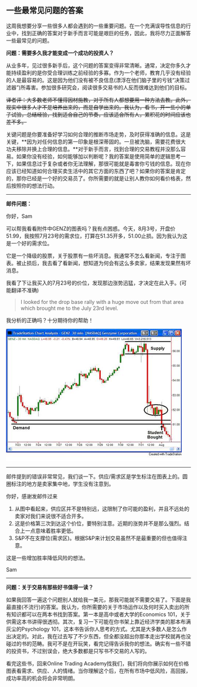 ## 一些最常见问题的答案

这周我想要分享一些很多人都会遇到的一些重要问题。在一个充满误导性信息的行业中，找到正确的答案对于新手而言可能是艰巨的任务，因此，我将尽力正面解答一些最常见的问题。

**问题：需要多久我才能变成一个成功的投资人？**

从业多年，见过很多新手后，这个问题的答案变得非常清晰。通常，决定你多久才能持续盈利的是你受合理训练之前经验的多寡。作为一个老师，教育几乎没有经验的人是最容易的。这是因为他们没有被不良信息(漂浮在他们脑子里的亏钱“决策过滤器”)所毒害。参加很多研究会，阅读很多交易书的人反而很难达到他们的目标。

<del>译者评：大多数老师不懂得因材施教，对于所有人都想要用一种方法去教。此外，现实中很多人才不是培养出来的，而是自学出来的。我认为，看书，开一些小的单子试验，总结经验，找到适合自己的节奏，应该适合所有人，累积花的时间应该也差不多。</del>

关键问题是你要准备好学习如何合理的推断市场走势，及时获得准确的信息。这是关键，**因为对任何信息的第一印象是根深蒂固的。一旦被洗脑，需要花费很大功夫移除并换上合理的信息。**对于新手而言，找到合理的交易教程并没那么容易。如果你没有经验，如何能够加以判断呢？我的答案是使用简单的逻辑思考一下，如果信息过于复杂或者你无法理解，那很可能就是毒害你亏钱的信息。现在你应该已经知道如何合理买卖生活中的其它方面的东西了吧？如果你的答案是肯定的，那你已经是一个好的交易员了。你所需要的就是让别人教你如何看价格表，然后按照你的想法行动。

---

**邮件问题：**

你好，Sam

可以帮我看看附件中GENZ的图表吗？我有点困惑。今天，8月3号，开盘价51.99，我按照7月23号的需求位，打算在51.35开多，51.00止损。因为我认为这是一个好的需求位。

它是一个降级的股票，关于股票有一些坏消息。我通常不怎么看新闻，专注于图表。被止损后，我去看了看新闻，想知道为何会有这么多卖家，结果发现果然有坏消息。

我看了下让我买入的7月23号的价位，发现那边涨势迅猛，才决定在此入手。(可能翻译不准确)

>I looked for the drop base rally with a huge move out from that area which brought me to the July 23rd level.

我分析的正确吗？十分期待你的帮助！

![](images/p200_genz.jpg)

---

邮件提到的错误非常常见，我们谈一下。供应/需求区是学生标注在图表上的。圆圈标注的地方是卖家集中地，学生没有注意到。

你好，感谢发邮件过来

 1. 从图中看起来，供应区并不是特别远，这限制了你可能的盈利，并且不远处的卖家对我们来说很不适合开多。
 2. 这是价格第三次到达这个价位，要特别注意。近期的涨势并不是那么强烈。结合上一点意味着胜率更低。
 3. S&P不在支撑位(需求区)。根据S&P来计划交易虽然不是最重要的但也值得注意。

这是一些增加胜率降低风险的想法。

Sam

---

**问题：关于交易有那些好书值得一读？**

如果我回答一遍这个问题别人就给我一美元，那我可能就不需要交易了。下面是我最直接(不流行)的答案。我认为，你所需要的关于市场运作以及何时买入卖出的所有知识都可以在两本书找到答案。第一本是高中或者大学的Economics 101，关于供需这本书讲得很透彻。其次，复习一下可能在你书架上靠近经济学类的那本布满灰尘的Psychology 101，这本书告诉你人思考的方式。尤其是大多数人是怎么作出决定的。对此，我在过去写了不少东西，但全都没超出你那本走出学校就再也没碰过的书的范畴。我可不是在开玩笑，看完记得告诉我你的想法。确实有一些不错的投资书，不过别误会，绝大多数都是只写书不交易的人写的。

看完这些书，回来Online Trading Academy找我们，我们将向你展示如何在价格图表看需求、供应、人的情绪。当你理解这个后，在所有市场中低风险，高回报，成功率高的机会将会非常明朗。

